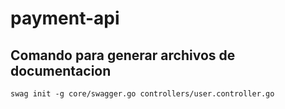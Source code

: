 # payment-api

## Comando para generar archivos de documentacion
`swag init -g core/swagger.go controllers/user.controller.go`